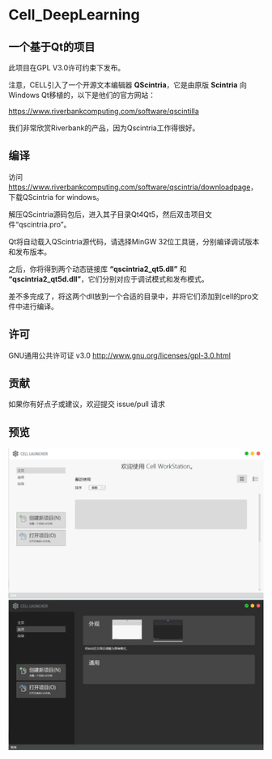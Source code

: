 Cell_DeepLearning
====
## 一个基于Qt的项目

此项目在GPL V3.0许可约束下发布。

注意，CELL引入了一个开源文本编辑器 **QScintria**，它是由原版 **Scintria** 向Windows Qt移植的，以下是他们的官方网站：

<https://www.riverbankcomputing.com/software/qscintilla>

我们非常欣赏Riverbank的产品，因为Qscintria工作得很好。

## 编译

访问<https://www.riverbankcomputing.com/software/qscintria/downloadpage>，下载QScintria for windows。

解压QScintria源码包后，进入其子目录Qt4Qt5，然后双击项目文件“qscintria.pro”。

Qt将自动载入QScintria源代码，请选择MinGW 32位工具链，分别编译调试版本和发布版本。

之后，你将得到两个动态链接库 **“qscintria2_qt5.dll”** 和 **“qscintria2_qt5d.dll”**，它们分别对应于调试模式和发布模式。

差不多完成了，将这两个dll放到一个合适的目录中，并将它们添加到cell的pro文件中进行编译。

## 许可

GNU通用公共许可证 v3.0 <http://www.gnu.org/licenses/gpl-3.0.html>

## 贡献

如果你有好点子或建议，欢迎提交 issue/pull 请求

## 预览

![image](https://github.com/Fijiisland/Cell_DeepLearning/blob/master/AppPreview/brightmode.png)
![image](https://github.com/Fijiisland/Cell_DeepLearning/blob/master/AppPreview/darkmode.png)
